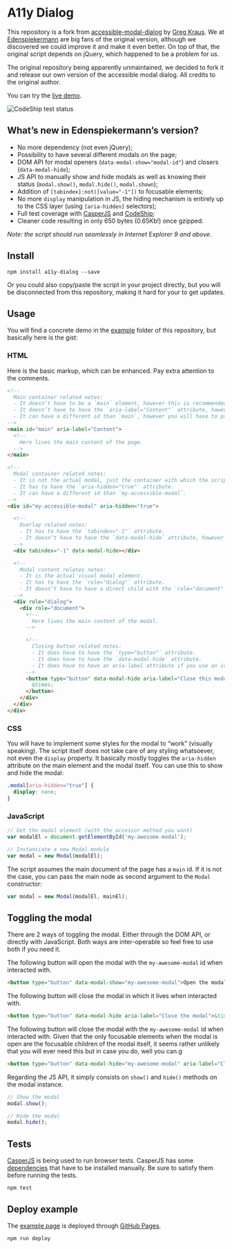 # A11y Dialog

This repository is a fork from [accessible-modal-dialog](https://github.com/gdkraus/accessible-modal-dialog) by [Greg Kraus](https://github.com/gdkraus). We at [Edenspiekermann](http://edenspiekermann.com) are big fans of the original version, although we discovered we could improve it and make it even better. On top of that, the original script depends on jQuery, which happened to be a problem for us.

The original repository being apparently unmaintained, we decided to fork it and release our own version of the accessible modal dialog. All credits to the original author.

You can try the [live demo](http://edenspiekermann.github.io/accessible-modal-dialog/).

![CodeShip test status](https://codeship.com/projects/7dd06120-b6f8-0133-792c-265d84c132f8/status?branch=master)


## What’s new in Edenspiekermann’s version?

- No more dependency (not even jQuery);
- Possibility to have several different modals on the page;
- DOM API for modal openers (`data-modal-show="modal-id"`) and closers (`data-modal-hide`);
- JS API to manually show and hide modals as well as knowing their status (`modal.show()`, `modal.hide()`, `modal.shown`);
- Addition of `[tabindex]:not([value="-1"])` to focusable elements;
- No more `display` manipulation in JS, the hiding mechanism is entirely up to the CSS layer (using `[aria-hidden]` selectors);
- Full test coverage with [CasperJS](http://casperjs.org) and [CodeShip](https://codeship.com);
- Cleaner code resulting in only 650 bytes (0.65Kb!) once gzipped.

*Note: the script should run seamlessly in Internet Explorer 9 and above.*

## Install

```
npm install a11y-dialog --save
```

Or you could also copy/paste the script in your project directly, but you will be disconnected from this repository, making it hard for your to get updates.

## Usage

You will find a concrete demo in the [example](https://github.com/edenspiekermann/accessible-modal-dialog/tree/master/example) folder of this repository, but basically here is the gist:

### HTML

Here is the basic markup, which can be enhanced. Pay extra attention to the comments.

```html
<!--
  Main container related notes:
  - It doesn’t have to be a `main` element, however this is recommended.
  - It doesn’t have to have the `aria-label="Content"` attribute, however this is recommended.
  - It can have a different id than `main`, however you will have to pass it as a second argument to the Modal instance. See further down.
-->
<main id="main" aria-label="Content">
  <!--
    Here lives the main content of the page.
  -->
</main>

<!--
  Modal container related notes:
  - It is not the actual modal, just the container with which the script interacts.
  - It has to have the `aria-hidden="true"` attribute.
  - It can have a different id than `my-accessible-modal`.
-->
<div id="my-accessible-modal" aria-hidden="true">

  <!--
    Overlay related notes:
    - It has to have the `tabindex="-1"` attribute.
    - It doesn’t have to have the `data-modal-hide` attribute, however this is recommended. It hides the modal when clicking outside of it.
  -->
  <div tabindex="-1" data-modal-hide></div>

  <!--
    Modal content relates notes:
    - It is the actual visual modal element.
    - It has to have the `role="dialog"` attribute.
    - It doesn’t have to have a direct child with the `role="document"`, however this is recommended.
  -->
  <div role="dialog">
    <div role="document">
      <!-- 
        Here lives the main content of the modal.
      -->

      <!--
        Closing button related notes:
        - It does have to have the `type="button"` attribute.
        - It does have to have the `data-modal-hide` attribute.
        - It does have to have an aria-label attribute if you use an icon as content.
      -->
      <button type="button" data-modal-hide aria-label="Close this modal">
        &times;
      </button>
    </div>
  </div>
</div>
```

### CSS

You will have to implement some styles for the modal to “work” (visually speaking). The script itself does not take care of any styling whatsoever, not even the `display` property. It basically mostly toggles the `aria-hidden` attribute on the main element and the modal itself. You can use this to show and hide the modal:

```css
.modal[aria-hidden="true"] {
  display: none;
}
```

### JavaScript

```javascript
// Get the modal element (with the accessor method you want)
var modalEl = document.getElementById('my-awesome-modal');

// Instanciate a new Modal module
var modal = new Modal(modalEl);
```

The script assumes the main document of the page has a `main` id. If it is not the case, you can pass the main node as second argument to the `Modal` constructor:

```javascript
var modal = new Modal(modalEl, mainEl);
```

## Toggling the modal

There are 2 ways of toggling the modal. Either through the DOM API, or directly with JavaScript. Both ways are inter-operable so feel free to use both if you need it.

The following button will open the modal with the `my-awesome-modal` id when interacted with.

```html
<button type="button" data-modal-show="my-awesome-modal">Open the modal</button>
```

The following button will close the modal in which it lives when interacted with.

```html
<button type="button" data-modal-hide aria-label="Close the modal">&times;</button>
```

The following button will close the modal with the `my-awesome-modal` id when interacted with. Given that the only focusable elements when the modal is open are the focusable children of the modal itself, it seems rather unlikely that you will ever need this but in case you do, well you can.g

```html
<button type="button" data-modal-hide="my-awesome-modal" aria-label="Close the modal">&times;</button>
```

Regarding the JS API, it simply consists on `show()` and `hide()` methods on the modal instance.

```javascript
// Show the modal
modal.show();

// Hide the modal
modal.hide();
```

## Tests

[CasperJS](http://casperjs.org) is being used to run browser tests. CasperJS has some [dependencies](http://docs.casperjs.org/en/latest/installation.html#prerequisites) that have to be installed manually. Be sure to satisfy them before running the tests.

```
npm test
```

## Deploy example

The [example page](http://edenspiekermann.github.io/accessible-modal-dialog/) is deployed through [GitHub Pages](https://pages.github.com/). 

```
npm run deploy
```
